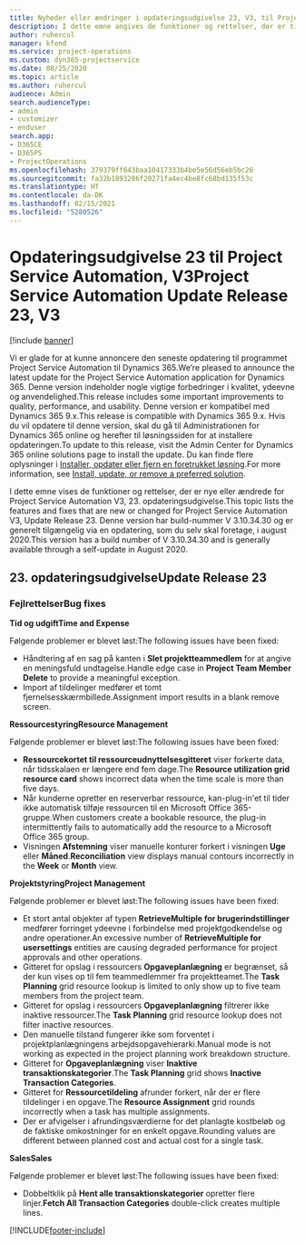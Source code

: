 ```yaml
---
title: Nyheder eller ændringer i opdateringsudgivelse 23, V3, til Project Service Automation
description: I dette emne angives de funktioner og rettelser, der er tilgængelige til Project Service Automation, opdateringsudgivelse 23, V3.
author: ruhercul
manager: kfend
ms.service: project-operations
ms.custom: dyn365-projectservice
ms.date: 08/25/2020
ms.topic: article
ms.author: ruhercul
audience: Admin
search.audienceType:
- admin
- customizer
- enduser
search.app:
- D365CE
- D365PS
- ProjectOperations
ms.openlocfilehash: 379379ff643baa10417333b4be5e56d56eb5bc26
ms.sourcegitcommit: fa32b1893286f20271fa4ec4be8fc68bd135f53c
ms.translationtype: HT
ms.contentlocale: da-DK
ms.lasthandoff: 02/15/2021
ms.locfileid: "5280526"
---
```

# <a name="project-service-automation-update-release-23-v3"></a><span data-ttu-id="c39b9-103">Opdateringsudgivelse 23 til Project Service Automation, V3</span><span class="sxs-lookup"><span data-stu-id="c39b9-103">Project Service Automation Update Release 23, V3</span></span>

[!include [banner](../includes/psa-now-project-operations.md)]

<span data-ttu-id="c39b9-104">Vi er glade for at kunne annoncere den seneste opdatering til programmet Project Service Automation til Dynamics 365.</span><span class="sxs-lookup"><span data-stu-id="c39b9-104">We’re pleased to announce the latest update for the Project Service Automation application for Dynamics 365.</span></span> <span data-ttu-id="c39b9-105">Denne version indeholder nogle vigtige forbedringer i kvalitet, ydeevne og anvendelighed.</span><span class="sxs-lookup"><span data-stu-id="c39b9-105">This release includes some important improvements to quality, performance, and usability.</span></span> <span data-ttu-id="c39b9-106">Denne version er kompatibel med Dynamics 365 9.x.</span><span class="sxs-lookup"><span data-stu-id="c39b9-106">This release is compatible with Dynamics 365 9.x.</span></span> <span data-ttu-id="c39b9-107">Hvis du vil opdatere til denne version, skal du gå til Administrationen for Dynamics 365 online og herefter til løsningssiden for at installere opdateringen.</span><span class="sxs-lookup"><span data-stu-id="c39b9-107">To update to this release, visit the Admin Center for Dynamics 365 online solutions page to install the update.</span></span> <span data-ttu-id="c39b9-108">Du kan finde flere oplysninger i [Installer, opdater eller fjern en foretrukket løsning](https://docs.microsoft.com/power-platform/admin/install-remove-preferred-solution).</span><span class="sxs-lookup"><span data-stu-id="c39b9-108">For more information, see [Install, update, or remove a preferred solution](https://docs.microsoft.com/power-platform/admin/install-remove-preferred-solution).</span></span>

<span data-ttu-id="c39b9-109">I dette emne vises de funktioner og rettelser, der er nye eller ændrede for Project Service Automation V3, 23. opdateringsudgivelse.</span><span class="sxs-lookup"><span data-stu-id="c39b9-109">This topic lists the features and fixes that are new or changed for Project Service Automation V3, Update Release 23.</span></span> <span data-ttu-id="c39b9-110">Denne version har build-nummer V 3.10.34.30 og er generelt tilgængelig via en opdatering, som du selv skal foretage, i august 2020.</span><span class="sxs-lookup"><span data-stu-id="c39b9-110">This version has a build number of V 3.10.34.30 and is generally available through a self-update in August 2020.</span></span>

## <a name="update-release-23"></a><span data-ttu-id="c39b9-111">23. opdateringsudgivelse</span><span class="sxs-lookup"><span data-stu-id="c39b9-111">Update Release 23</span></span>

### <a name="bug-fixes"></a><span data-ttu-id="c39b9-112">Fejlrettelser</span><span class="sxs-lookup"><span data-stu-id="c39b9-112">Bug fixes</span></span>

<span data-ttu-id="c39b9-113">**Tid og udgift**</span><span class="sxs-lookup"><span data-stu-id="c39b9-113">**Time and Expense**</span></span>

<span data-ttu-id="c39b9-114">Følgende problemer er blevet løst:</span><span class="sxs-lookup"><span data-stu-id="c39b9-114">The following issues have been fixed:</span></span>
- <span data-ttu-id="c39b9-115">Håndtering af en sag på kanten i **Slet projektteammedlem** for at angive en meningsfuld undtagelse.</span><span class="sxs-lookup"><span data-stu-id="c39b9-115">Handle edge case in **Project Team Member Delete** to provide a meaningful exception.</span></span>
- <span data-ttu-id="c39b9-116">Import af tildelinger medfører et tomt fjernelsesskærmbillede.</span><span class="sxs-lookup"><span data-stu-id="c39b9-116">Assignment import results in a blank remove screen.</span></span>

<span data-ttu-id="c39b9-117">**Ressourcestyring**</span><span class="sxs-lookup"><span data-stu-id="c39b9-117">**Resource Management**</span></span>

<span data-ttu-id="c39b9-118">Følgende problemer er blevet løst:</span><span class="sxs-lookup"><span data-stu-id="c39b9-118">The following issues have been fixed:</span></span>

- <span data-ttu-id="c39b9-119">**Ressourcekortet til ressourceudnyttelsesgitteret** viser forkerte data, når tidsskalaen er længere end fem dage.</span><span class="sxs-lookup"><span data-stu-id="c39b9-119">The **Resource utilization grid resource card** shows incorrect data when the time scale is more than five days.</span></span>
- <span data-ttu-id="c39b9-120">Når kunderne opretter en reserverbar ressource, kan-plug-in'et til tider ikke automatisk tilføje ressourcen til en Microsoft Office 365-gruppe.</span><span class="sxs-lookup"><span data-stu-id="c39b9-120">When customers create a bookable resource, the plug-in intermittently fails to automatically add the resource to a Microsoft Office 365 group.</span></span>
- <span data-ttu-id="c39b9-121">Visningen **Afstemning** viser manuelle konturer forkert i visningen **Uge** eller **Måned**.</span><span class="sxs-lookup"><span data-stu-id="c39b9-121">**Reconciliation** view displays manual contours incorrectly in the **Week** or **Month** view.</span></span>

<span data-ttu-id="c39b9-122">**Projektstyring**</span><span class="sxs-lookup"><span data-stu-id="c39b9-122">**Project Management**</span></span>

<span data-ttu-id="c39b9-123">Følgende problemer er blevet løst:</span><span class="sxs-lookup"><span data-stu-id="c39b9-123">The following issues have been fixed:</span></span>

- <span data-ttu-id="c39b9-124">Et stort antal objekter af typen **RetrieveMultiple for brugerindstillinger** medfører forringet ydeevne i forbindelse med projektgodkendelse og andre operationer.</span><span class="sxs-lookup"><span data-stu-id="c39b9-124">An excessive number of **RetrieveMultiple for usersettings** entities are causing degraded performance for project approvals and other operations.</span></span>
- <span data-ttu-id="c39b9-125">Gitteret for opslag i ressourcers **Opgaveplanlægning** er begrænset, så der kun vises op til fem teammedlemmer fra projektteamet.</span><span class="sxs-lookup"><span data-stu-id="c39b9-125">The **Task Planning** grid resource lookup is limited to only show up to five team members from the project team.</span></span> 
- <span data-ttu-id="c39b9-126">Gitteret for opslag i ressourcers **Opgaveplanlægning** filtrerer ikke inaktive ressourcer.</span><span class="sxs-lookup"><span data-stu-id="c39b9-126">The **Task Planning** grid resource lookup does not filter inactive resources.</span></span>
- <span data-ttu-id="c39b9-127">Den manuelle tilstand fungerer ikke som forventet i projektplanlægningens arbejdsopgavehierarki.</span><span class="sxs-lookup"><span data-stu-id="c39b9-127">Manual mode is not working as expected in the project planning work breakdown structure.</span></span>
- <span data-ttu-id="c39b9-128">Gitteret for **Opgaveplanlægning** viser **Inaktive transaktionskategorier**.</span><span class="sxs-lookup"><span data-stu-id="c39b9-128">The **Task Planning** grid shows **Inactive Transaction Categories**.</span></span>
- <span data-ttu-id="c39b9-129">Gitteret for **Ressourcetildeling** afrunder forkert, når der er flere tildelinger i en opgave.</span><span class="sxs-lookup"><span data-stu-id="c39b9-129">The **Resource Assignment** grid rounds incorrectly when a task has multiple assignments.</span></span>
- <span data-ttu-id="c39b9-130">Der er afvigelser i afrundingsværdierne for det planlagte kostbeløb og de faktiske omkostninger for en enkelt opgave.</span><span class="sxs-lookup"><span data-stu-id="c39b9-130">Rounding values are different between planned cost and actual cost for a single task.</span></span>

<span data-ttu-id="c39b9-131">**Sales**</span><span class="sxs-lookup"><span data-stu-id="c39b9-131">**Sales**</span></span>

<span data-ttu-id="c39b9-132">Følgende problemer er blevet løst:</span><span class="sxs-lookup"><span data-stu-id="c39b9-132">The following issues have been fixed:</span></span>

- <span data-ttu-id="c39b9-133">Dobbeltklik på **Hent alle transaktionskategorier** opretter flere linjer.</span><span class="sxs-lookup"><span data-stu-id="c39b9-133">**Fetch All Transaction Categories** double-click creates multiple lines.</span></span>


[!INCLUDE[footer-include](../includes/footer-banner.md)]